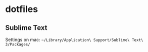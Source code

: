 # dotfiles

## Sublime Text
Settings on mac: `~/Library/Application\ Support/Sublime\ Text\ 3/Packages/`
